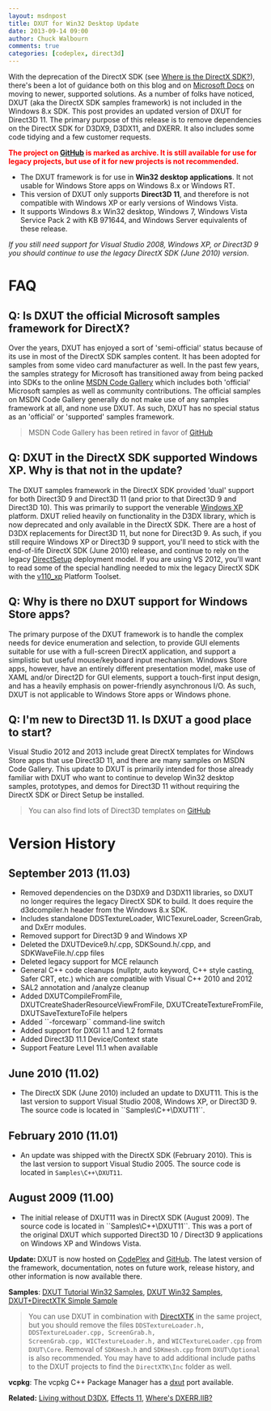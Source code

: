 ```yaml
---
layout: msdnpost
title: DXUT for Win32 Desktop Update
date: 2013-09-14 09:00
author: Chuck Walbourn
comments: true
categories: [codeplex, direct3d]
---
```

With the deprecation of the DirectX SDK (see <a href="https://aka.ms/dxsdk">Where is the DirectX SDK?</a>), there's been a lot of guidance both on this blog and on <a href="https://docs.microsoft.com/en-us/windows/desktop/directx-sdk--august-2009-">Microsoft Docs</a> on moving to newer, supported solutions. As a number of folks have noticed, DXUT (aka the DirectX SDK samples framework) is not included in the Windows 8.x SDK.  This post provides an updated version of DXUT for Direct3D 11. The primary purpose of this release is to remove dependencies on the DirectX SDK for D3DX9, D3DX11, and DXERR. It also includes some code tidying and a few customer requests.
<!--more-->

<span style="color:red">**The project on [GitHub](https://github.com/Microsoft/DXUT) is marked as archive. It is still available for use for legacy projects, but use of it for new projects is not recommended.**</span>

<ul>
<li>The DXUT framework is for use in <strong>Win32 desktop applications</strong>. It not usable for Windows Store apps on Windows 8.x or Windows RT.</li>
<li>This version of DXUT only supports <strong>Direct3D 11</strong>, and therefore is not compatible with Windows XP or early versions of Windows Vista.</li>
<li>It supports Windows 8.x Win32 desktop, Windows 7, Windows Vista Service Pack 2 with KB 971644, and Windows Server equivalents of these release.</li>
</ul>

<em>If you still need support for Visual Studio 2008, Windows XP, or Direct3D 9 you should continue to use the legacy DirectX SDK (June 2010) version</em>.

<h1>FAQ</h1>

<h2>Q: Is DXUT the official Microsoft samples framework for DirectX?</h2>

Over the years, DXUT has enjoyed a sort of 'semi-official' status because of its use in most of the DirectX SDK samples content. It has been adopted for samples from some video card manufacturer as well. In the past few years, the samples strategy for Microsoft has transitioned away from being packed into SDKs to the online <a href="http://code.msdn.microsoft.com/">MSDN Code Gallery</a> which includes both 'official' Microsoft samples as well as community contributions.  The official samples on MSDN Code Gallery generally do not make use of any samples framework at all, and none use DXUT.  As such, DXUT has no special status as an 'official' or 'supported' samples framework.

> MSDN Code Gallery has been retired in favor of [GitHub](https://github.com/Microsoft/)

<h2>Q: DXUT in the DirectX SDK supported Windows XP. Why is that not in the update?</h2>

The DXUT samples framework in the DirectX SDK provided 'dual' support for both Direct3D 9 and Direct3D 11 (and prior to that Direct3D 9 and Direct3D 10).  This was primarily to support the venerable <a href="https://walbourn.github.io/goodbye-to-an-old-friend/">Windows XP</a> platform. DXUT relied heavily on functionality in the D3DX library, which is now deprecated and only available in the DirectX SDK. There are a host of D3DX replacements for Direct3D 11, but none for Direct3D 9. As such, if you still require Windows XP or Direct3D 9 support, you'll need to stick with the end-of-life DirectX SDK (June 2010) release, and continue to rely on the legacy <a href="https://walbourn.github.io/not-so-direct-setup/">DirectSetup</a> deployment model. If you are using VS 2012, you'll want to read some of the special handling needed to mix the legacy DirectX SDK with the <a href="https://walbourn.github.io/visual-studio-2012-update-1/">v110_xp</a> Platform Toolset.

<h2>Q: Why is there no DXUT support for Windows Store apps?</h2>

The primary purpose of the DXUT framework is to handle the complex needs for device enumeration and selection, to provide GUI elements suitable for use with a full-screen DirectX application, and support a simplistic but useful mouse/keyboard input mechanism. Windows Store apps, however, have an entirely different presentation model, make use of XAML and/or Direct2D for GUI elements, support a touch-first input design, and has a heavily emphasis on power-friendly asynchronous I/O. As such, DXUT is not applicable to Windows Store apps or Windows phone.

<h2>Q: I'm new to Direct3D 11. Is DXUT a good place to start?</h2>

Visual Studio 2012 and 2013 include great DirectX templates for Windows Store apps that use Direct3D 11, and there are many samples on MSDN Code Gallery. This update to DXUT is primarily intended for those already familiar with DXUT who want to continue to develop Win32 desktop samples, prototypes, and demos for Direct3D 11 without requiring the DirectX SDK or Direct Setup be installed.

> You can also find lots of Direct3D templates on [GitHub](https://github.com/walbourn/directx-vs-templates)

<h1>Version History</h1>

<h2>September 2013 (11.03)</h2>
<ul>
<li>Removed dependencies on the D3DX9 and D3DX11 libraries, so DXUT no longer requires the legacy DirectX SDK to build. It does require the d3dcompiler.h header from the Windows 8.x SDK.</li>
<li>Includes standalone DDSTextureLoader, WICTexureLoader, ScreenGrab, and DxErr modules.</li>
<li>Removed support for Direct3D 9 and Windows XP</li>
<li>Deleted the DXUTDevice9.h/.cpp, SDKSound.h/.cpp, and SDKWaveFile.h/.cpp files</li>
<li>Deleted legacy support for MCE relaunch</li>
<li>General C++ code cleanups (nullptr, auto keyword, C++ style casting, Safer CRT, etc.) which are compatible with Visual C++ 2010 and 2012</li>
<li>SAL2 annotation and /analyze cleanup</li>
<li>Added DXUTCompileFromFile, DXUTCreateShaderResourceViewFromFile, DXUTCreateTextureFromFile, DXUTSaveTextureToFile helpers</li>
<li>Added ``-forcewarp`` command-line switch</li>
<li>Added support for DXGI 1.1 and 1.2 formats</li>
<li>Added Direct3D 11.1 Device/Context state</li>
<li>Support Feature Level 11.1 when available</li>
</ul>

<h2>June 2010 (11.02)</h2>
<ul>
<li>The DirectX SDK (June 2010) included an update to DXUT11. This is the last version to support Visual Studio 2008, Windows XP, or Direct3D 9. The source code is located in ``Samples\C++\DXUT11``.</li>
</ul>

<h2>February 2010 (11.01)</h2>
<ul>
<li>An update was shipped with the DirectX SDK (February 2010). This is the last version to support Visual Studio 2005. The source code is located in <code>Samples\C++\DXUT11</code>.</li>
</ul>

<h2>August 2009 (11.00)</h2>
<ul>
<li>The initial release of DXUT11 was in DirectX SDK (August 2009). The source code is located in ``Samples\C++\DXUT11``. This was a port of the original DXUT which supported Direct3D 10 / Direct3D 9 applications on Windows XP and Windows Vista.</li>
</ul>

<strong>Update: </strong>DXUT is now hosted on <a href="https://dxut.codeplex.com/">CodePlex</a> and <a href="https://github.com/Microsoft/DXUT">GitHub</a>. The latest version of the framework, documentation, notes on future work, release history, and other information is now available there.

<strong>Samples</strong>: <a href="https://github.com/walbourn/directx-sdk-samples/tree/master/Direct3D11TutorialsDXUT">DXUT Tutorial Win32 Samples</a>, <a href="https://github.com/walbourn/directx-sdk-samples">DXUT Win32 Samples</a>, <a href="http://code.msdn.microsoft.com/DXUTDirectXTK-Simple-Win32-9cf797e9">DXUT+DirectXTK Simple Sample</a>

> You can use DXUT in combination with <a href="http://go.microsoft.com/fwlink/?LinkId=248929">DirectXTK</a> in the same project, but you should remove the files <code>DDSTextureLoader.h, DDSTextureLoader.cpp, ScreenGrab.h, ScreenGrab.cpp, WICTextureLoader.h,</code> and <code>WICTextureLoader.cpp</code> from ``DXUT\Core``. Removal of <code>SDKmesh.h</code> and <code>SDKmesh.cpp</code> from ``DXUT\Optional`` is also recommended. You may have to add additional include paths to the DXUT projects to find the ``DirectXTK\Inc`` folder as well.

<strong>vcpkg</strong>: The vcpkg C++ Package Manager has a [dxut](https://github.com/microsoft/vcpkg/tree/master/ports/dxut) port available.

<strong>Related:</strong> <a href="https://walbourn.github.io/living-without-d3dx/">Living without D3DX</a>, <a href="https://walbourn.github.io/effects-for-direct3d-11-update/">Effects 11</a>, <a href="https://walbourn.github.io/wheres-dxerr-lib/">Where's DXERR.lIB?</a>
